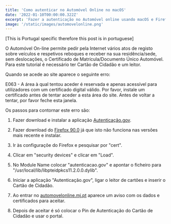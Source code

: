 ```yaml
---
title: 'Como autenticar no Automóvel Online no macOS'
date: '2022-01-10T00:00:00.322Z'
excerpt: 'Fazer a autenticação no Automóvel online usando macOS e Firefox'
image: '/static/images/automovelonline.png'
---
```


[This is Portugal specific therefore this post is in portuguese]

O Automóvel On-line permite pedir pela Internet vários atos de registo sobre veículos e respetivos reboques e receber na sua
residência/sede, sem deslocações, o Certificado de Matrícula/Documento Único Automóvel.
Para este tutorial é necessário ter Cartão de Cidadão e um leitor.

Quando se acede ao site aparece o seguinte erro:

E063 - A área à qual tentou aceder é reservada e apenas acessível para utilizadores com um certificado digital válido.
Por favor, instale um certificado antes de tentar aceder a esta área do site.
Antes de voltar a tentar, por favor feche esta janela.

Os passos para contornar este erro são:

1. Fazer download e instalar a aplicação [Autenticação.gov](https://www.autenticacao.gov.pt/).

2. Fazer download do [Firefox 90.0](https://ftp.mozilla.org/pub/firefox/releases/90.0/mac/en-US/) já que isto não funciona nas versões mais recente e instalar.

3. Ir às configuraçõe do Firefox e pesquisar por "cert".

4. Clicar em "security devices" e clicar em "Load".

5. No Module Name colocar "autenticacao.gov" e apontar o ficheiro para "/usr/local/lib/libpteidpkcs11.2.0.0.dylib".

6. Iniciar a aplicação "Autenticação.gov", ligar o leitor de cartões e inserir o Cartão de Cidadão.

7. Ao entrar no [automovelonline.mj.pt](https://automovelonline.mj.pt/) aparece um aviso com os dados e certificados para aceitar.

8. Depois de aceitar é só colocar o Pin de Autenticação do Cartão de Cidadão e usar o portal.
